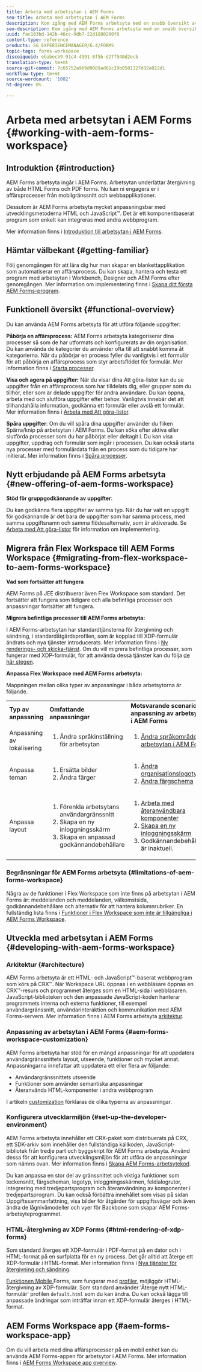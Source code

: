 ```yaml
---
title: Arbeta med arbetsytan i AEM Forms
seo-title: Arbeta med arbetsytan i AEM Forms
description: Kom igång med AEM Forms arbetsyta med en snabb översikt av processarbetsflödena.
seo-description: Kom igång med AEM Forms arbetsyta med en snabb översikt av processarbetsflödena.
uuid: fac103bd-142b-46cc-9db7-22d1880260f8
content-type: reference
products: SG_EXPERIENCEMANAGER/6.4/FORMS
topic-tags: forms-workspace
discoiquuid: ebabecb9-91c4-4991-8f5b-d27f940d2ecb
translation-type: tm+mt
source-git-commit: 7c65752a969d9089ad61c29b0581327d32e022d1
workflow-type: tm+mt
source-wordcount: '1082'
ht-degree: 0%

---
```



# Arbeta med arbetsytan i AEM Forms {#working-with-aem-forms-workspace}

## Introduktion {#introduction}

AEM Forms arbetsyta ingår i AEM Forms. Arbetsytan underlättar återgivning av både HTML Forms och PDF forms. Nu kan ni engagera er i affärsprocesser från mobilgränssnitt och webbapplikationer.

Dessutom är AEM Forms arbetsyta mycket anpassningsbar med utvecklingsmetoderna HTML och JavaScript™. Det är ett komponentbaserat program som enkelt kan integreras med andra webbprogram.

Mer information finns i [Introduktion till arbetsytan i AEM Forms](/help/forms/using/introduction-html-workspace.md).

## Hämtar välbekant {#getting-familiar}

Följ genomgången för att lära dig hur man skapar en blankettapplikation som automatiserar en affärsprocess. Du kan skapa, hantera och testa ett program med arbetsytan i Workbench, Designer och AEM Forms efter genomgången. Mer information om implementering finns i [Skapa ditt första AEM Forms-program](https://help.adobe.com/en_US/livecycle/11.0/CreateFirstApp/index.html).

## Funktionell översikt {#functional-overview}

Du kan använda AEM Forms arbetsyta för att utföra följande uppgifter:

**Påbörja en affärsprocess:** AEM Forms arbetsyta kategoriserar dina processer så som de har utformats och konfigurerats av din organisation. Du kan använda de kategorier du använder ofta till att snabbt komma åt kategorierna. När du påbörjar en process fyller du vanligtvis i ett formulär för att påbörja en affärsprocess som styr arbetsflödet för formulär. Mer information finns i [Starta processer](/help/forms/using/starting-processes.md).

**Visa och agera på uppgifter:** När du visar dina Att göra-listor kan du se uppgifter från en affärsprocess som har tilldelats dig, eller grupper som du tillhör, eller som är delade uppgifter för andra användare. Du kan öppna, arbeta med och slutföra uppgifter efter behov. Vanligtvis innebär det att tillhandahålla information, godkänna ett formulär eller avslå ett formulär. Mer information finns i [Arbeta med Att göra-listor](/help/forms/using/todo-lists.md).

**Spåra uppgifter**: Om du vill spåra dina uppgifter använder du fliken Spärra/knip på arbetsytan i AEM Forms. Du kan söka efter aktiva eller slutförda processer som du har påbörjat eller deltagit i. Du kan visa uppgifter, uppdrag och formulär som ingår i processen. Du kan också starta nya processer med formulärdata från en process som du tidigare har initierat. Mer information finns i [Spåra processer](/help/forms/using/tracking-processes.md).

## Nytt erbjudande på AEM Forms arbetsyta {#new-offering-of-aem-forms-workspace}

**Stöd för gruppgodkännande av uppgifter**:

Du kan godkänna flera uppgifter av samma typ. När du har valt en uppgift för godkännande är det bara de uppgifter som har samma process, med samma uppgiftsnamn och samma flödesalternativ, som är aktiverade. Se [Arbeta med Att göra-listor](/help/forms/using/todo-lists.md) för information om implementering.

## Migrera från Flex Workspace till AEM Forms Workspace {#migrating-from-flex-workspace-to-aem-forms-workspace}

**Vad som fortsätter att fungera**

AEM Forms på JEE distribuerar även Flex Workspace som standard. Det fortsätter att fungera som tidigare och alla befintliga processer och anpassningar fortsätter att fungera.

**Migrera befintliga processer till AEM Forms arbetsyta:**

I AEM Forms-arbetsytan har standardtjänsterna för återgivning och sändning, i standardåtgärdsprofilen, som är kopplad till XDP-formulär ändrats och nya tjänster introducerats. Mer information finns i [Ny renderings- och skicka-tjänst](/help/forms/using/new-render-submit-service.md). Om du vill migrera befintliga processer, som fungerar med XDP-formulär, för att använda dessa tjänster kan du följa [de här stegen](/help/forms/using/new-render-submit-service.md).

**Anpassa Flex Workspace med AEM Forms arbetsyta:**

Mappningen mellan olika typer av anpassningar i båda arbetsytorna är följande.

<table> 
 <tbody>
  <tr>
   <td><strong>Typ av anpassning </strong></td> 
   <td><strong>Omfattande anpassningar </strong></td> 
   <td><strong>Motsvarande scenario för anpassning av arbetsytan i AEM Forms</strong></td> 
  </tr>
  <tr>
   <td>Anpassning av lokalisering</td> 
   <td>
    <ol> 
     <li>Ändra språkinställning för arbetsytan</li> 
    </ol> </td> 
   <td>
    <ol> 
     <li><a href="/help/forms/using/changing-locale-user-interface.md">Ändra språkområde för arbetsytan i AEM Forms</a></li> 
    </ol> </td> 
  </tr>
  <tr>
   <td>Anpassa teman</td> 
   <td>
    <ol> 
     <li>Ersätta bilder</li> 
     <li>Ändra färger</li> 
    </ol> </td> 
   <td>
    <ol> 
     <li><a href="/help/forms/using/changing-organization-logo-branding.md">Ändra organisationslogotyp</a> </li> 
     <li><a href="/help/forms/using/changing-color-scheme-interface.md">Ändra färgschema</a></li> 
    </ol> </td> 
  </tr>
  <tr>
   <td>Anpassa layout</td> 
   <td>
    <ol> 
     <li>Förenkla arbetsytans användargränssnitt<br /> </li> 
     <li>Skapa en ny inloggningsskärm</li> 
     <li>Skapa en anpassad godkännandebehållare</li> 
    </ol> </td> 
   <td>
    <ol> 
     <li><a href="/help/forms/using/description-reusable-components.md">Arbeta med återanvändbara komponenter</a></li> 
     <li><a href="/help/forms/using/creating-new-login-screen.md">Skapa en ny inloggningsskärm</a></li> 
     <li>Godkännandebehållaren är inaktuell.</li> 
    </ol> </td> 
  </tr>
 </tbody>
</table>

### Begränsningar för AEM Forms arbetsyta {#limitations-of-aem-forms-workspace}

Några av de funktioner i Flex Workspace som inte finns på arbetsytan i AEM Forms är: meddelanden och meddelanden, välkomstsida, godkännandebehållare och alternativ för att hantera kolumnrubriker. En fullständig lista finns i [Funktioner i Flex Workspace som inte är tillgängliga i AEM Forms Workspace](/help/forms/using/features-flex-workspace-available-html.md).

## Utveckla med arbetsytan i AEM Forms {#developing-with-aem-forms-workspace}

### Arkitektur {#architecture}

AEM Forms arbetsyta är ett HTML- och JavaScript™-baserat webbprogram som körs på CRX™. När Workspace URL öppnas i en webbläsare öppnas en CRX™-resurs och programmet återges som en HTML-sida i webbläsaren. JavaScript-biblioteken och den anpassade JavaScript-koden hanterar programmets interna och externa funktioner, till exempel användargränssnitt, användarinteraktion och kommunikation med AEM Forms-servern. Mer information finns i AEM Forms arbetsyta [arkitektur](/help/forms/using/html-workspace-architecture.md).

### Anpassning av arbetsytan i AEM Forms {#aem-forms-workspace-customization}

AEM Forms arbetsyta har stöd för en mängd anpassningar för att uppdatera användargränssnittets layout, utseende, funktioner och mycket annat. Anpassningarna innefattar att uppdatera ett eller flera av följande:

* Användargränssnittets utseende
* Funktioner som använder semantiska anpassningar
* Återanvända HTML-komponenter i andra webbprogram

I artikeln [customization](introduction-customizing-html-workspace.md) förklaras de olika typerna av anpassningar.

### Konfigurera utvecklarmiljön {#set-up-the-developer-environment}

AEM Forms arbetsyta innehåller ett CRX-paket som distribuerats på CRX, ett SDK-arkiv som innehåller den fullständiga källkoden, JavaScript-bibliotek från tredje part och byggskript för AEM Forms arbetsyta. Använd dessa för att konfigurera utvecklingsmiljön för att utföra de anpassningar som nämns ovan. Mer information finns i [Skapa AEM Forms-arbetsytekod](introduction-customizing-html-workspace.md#building-html-workspace-code).

Du kan anpassa en stor del av gränssnittet och viktiga funktioner som teckensnitt, färgscheman, logotyp, inloggningsskärmen, feldialogrutor, integrering med tredjepartsprogram och återanvändning av komponenter i tredjepartsprogram. Du kan också förbättra innehållet som visas på sidan Uppgiftssammanfattning, visa bilder för åtgärder för uppgiftsvägar och även ändra de lågnivåmodeller och vyer för Backbone som skapar AEM Forms-arbetsyteprogrammet.

### HTML-återgivning av XDP Forms {#html-rendering-of-xdp-forms}

Som standard återges ett XDP-formulär i PDF-format på en dator och i HTML-format på en surfplatta för en ny process. Det går alltid att återge ett XDP-formulär i HTML-format. Mer information finns i [Nya tjänster för återgivning och sändning](/help/forms/using/new-render-submit-service.md).

[Funktionen Mobile ](https://helpx.adobe.com/livecycle/help/mobile-forms/introduction.html) Forms, som fungerar med  [profiler](https://helpx.adobe.com/livecycle/help/mobile-forms/creating-profile.html), möjliggör HTML-återgivning av XDP-formulär. Som standard använder &#39;Återge nytt HTML-formulär&#39; profilen `default.html` som du kan ändra. Du kan också lägga till anpassade ändringar som inträffar innan ett XDP-formulär återges i HTML-format.

## AEM Forms Workspace app {#aem-forms-workspace-app}

Om du vill arbeta med dina affärsprocesser på en mobil enhet kan du använda AEM Forms-appen för arbetsytor i AEM Forms. Mer information finns i [AEM Forms Workspace app overview](https://helpx.adobe.com/livecycle/help/mobile-workspace/mobile-workspace-overview.html).
